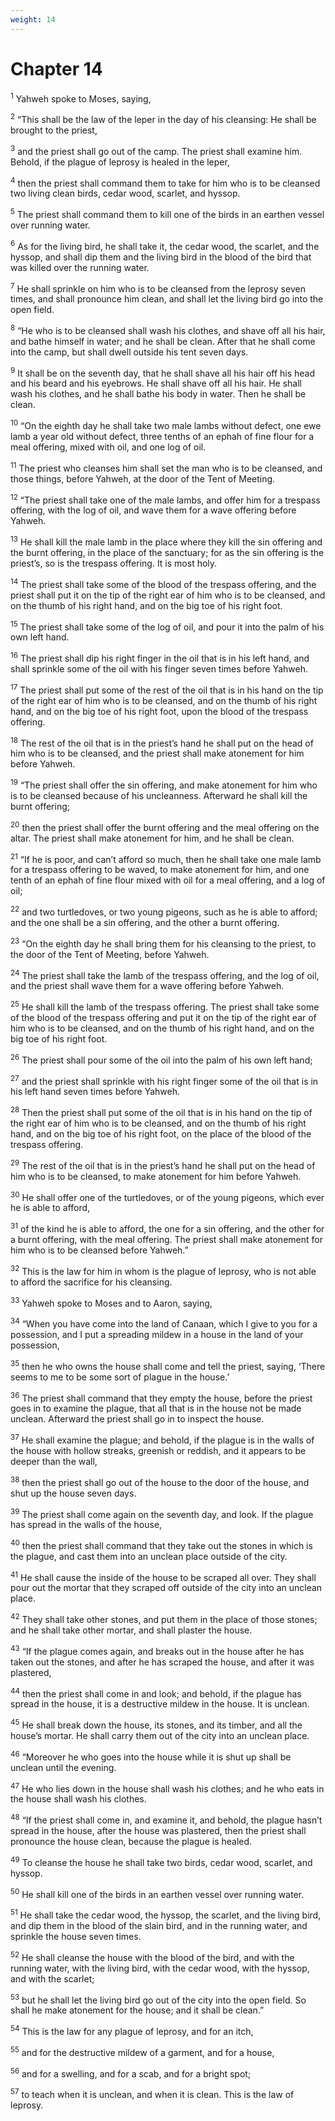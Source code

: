 ```yaml
---
weight: 14
---
```


# Chapter 14

<sup>1</sup> Yahweh spoke to Moses, saying, 

<sup>2</sup> “This shall be the law of the leper in the day of his cleansing: He shall be brought to the priest, 

<sup>3</sup> and the priest shall go out of the camp. The priest shall examine him. Behold, if the plague of leprosy is healed in the leper, 

<sup>4</sup> then the priest shall command them to take for him who is to be cleansed two living clean birds, cedar wood, scarlet, and hyssop. 

<sup>5</sup> The priest shall command them to kill one of the birds in an earthen vessel over running water. 

<sup>6</sup> As for the living bird, he shall take it, the cedar wood, the scarlet, and the hyssop, and shall dip them and the living bird in the blood of the bird that was killed over the running water. 

<sup>7</sup> He shall sprinkle on him who is to be cleansed from the leprosy seven times, and shall pronounce him clean, and shall let the living bird go into the open field. 

<sup>8</sup> “He who is to be cleansed shall wash his clothes, and shave off all his hair, and bathe himself in water; and he shall be clean. After that he shall come into the camp, but shall dwell outside his tent seven days. 

<sup>9</sup> It shall be on the seventh day, that he shall shave all his hair off his head and his beard and his eyebrows. He shall shave off all his hair. He shall wash his clothes, and he shall bathe his body in water. Then he shall be clean. 

<sup>10</sup> “On the eighth day he shall take two male lambs without defect, one ewe lamb a year old without defect, three tenths of an ephah of fine flour for a meal offering, mixed with oil, and one log of oil. 

<sup>11</sup> The priest who cleanses him shall set the man who is to be cleansed, and those things, before Yahweh, at the door of the Tent of Meeting. 

<sup>12</sup> “The priest shall take one of the male lambs, and offer him for a trespass offering, with the log of oil, and wave them for a wave offering before Yahweh. 

<sup>13</sup> He shall kill the male lamb in the place where they kill the sin offering and the burnt offering, in the place of the sanctuary; for as the sin offering is the priest’s, so is the trespass offering. It is most holy. 

<sup>14</sup> The priest shall take some of the blood of the trespass offering, and the priest shall put it on the tip of the right ear of him who is to be cleansed, and on the thumb of his right hand, and on the big toe of his right foot. 

<sup>15</sup> The priest shall take some of the log of oil, and pour it into the palm of his own left hand. 

<sup>16</sup> The priest shall dip his right finger in the oil that is in his left hand, and shall sprinkle some of the oil with his finger seven times before Yahweh. 

<sup>17</sup> The priest shall put some of the rest of the oil that is in his hand on the tip of the right ear of him who is to be cleansed, and on the thumb of his right hand, and on the big toe of his right foot, upon the blood of the trespass offering. 

<sup>18</sup> The rest of the oil that is in the priest’s hand he shall put on the head of him who is to be cleansed, and the priest shall make atonement for him before Yahweh. 

<sup>19</sup> “The priest shall offer the sin offering, and make atonement for him who is to be cleansed because of his uncleanness. Afterward he shall kill the burnt offering; 

<sup>20</sup> then the priest shall offer the burnt offering and the meal offering on the altar. The priest shall make atonement for him, and he shall be clean. 

<sup>21</sup> “If he is poor, and can’t afford so much, then he shall take one male lamb for a trespass offering to be waved, to make atonement for him, and one tenth of an ephah of fine flour mixed with oil for a meal offering, and a log of oil; 

<sup>22</sup> and two turtledoves, or two young pigeons, such as he is able to afford; and the one shall be a sin offering, and the other a burnt offering. 

<sup>23</sup> “On the eighth day he shall bring them for his cleansing to the priest, to the door of the Tent of Meeting, before Yahweh. 

<sup>24</sup> The priest shall take the lamb of the trespass offering, and the log of oil, and the priest shall wave them for a wave offering before Yahweh. 

<sup>25</sup> He shall kill the lamb of the trespass offering. The priest shall take some of the blood of the trespass offering and put it on the tip of the right ear of him who is to be cleansed, and on the thumb of his right hand, and on the big toe of his right foot. 

<sup>26</sup> The priest shall pour some of the oil into the palm of his own left hand; 

<sup>27</sup> and the priest shall sprinkle with his right finger some of the oil that is in his left hand seven times before Yahweh. 

<sup>28</sup> Then the priest shall put some of the oil that is in his hand on the tip of the right ear of him who is to be cleansed, and on the thumb of his right hand, and on the big toe of his right foot, on the place of the blood of the trespass offering. 

<sup>29</sup> The rest of the oil that is in the priest’s hand he shall put on the head of him who is to be cleansed, to make atonement for him before Yahweh. 

<sup>30</sup> He shall offer one of the turtledoves, or of the young pigeons, which ever he is able to afford, 

<sup>31</sup> of the kind he is able to afford, the one for a sin offering, and the other for a burnt offering, with the meal offering. The priest shall make atonement for him who is to be cleansed before Yahweh.” 

<sup>32</sup> This is the law for him in whom is the plague of leprosy, who is not able to afford the sacrifice for his cleansing. 

<sup>33</sup> Yahweh spoke to Moses and to Aaron, saying, 

<sup>34</sup> “When you have come into the land of Canaan, which I give to you for a possession, and I put a spreading mildew in a house in the land of your possession, 

<sup>35</sup> then he who owns the house shall come and tell the priest, saying, ‘There seems to me to be some sort of plague in the house.’ 

<sup>36</sup> The priest shall command that they empty the house, before the priest goes in to examine the plague, that all that is in the house not be made unclean. Afterward the priest shall go in to inspect the house. 

<sup>37</sup> He shall examine the plague; and behold, if the plague is in the walls of the house with hollow streaks, greenish or reddish, and it appears to be deeper than the wall, 

<sup>38</sup> then the priest shall go out of the house to the door of the house, and shut up the house seven days. 

<sup>39</sup> The priest shall come again on the seventh day, and look. If the plague has spread in the walls of the house, 

<sup>40</sup> then the priest shall command that they take out the stones in which is the plague, and cast them into an unclean place outside of the city. 

<sup>41</sup> He shall cause the inside of the house to be scraped all over. They shall pour out the mortar that they scraped off outside of the city into an unclean place. 

<sup>42</sup> They shall take other stones, and put them in the place of those stones; and he shall take other mortar, and shall plaster the house. 

<sup>43</sup> “If the plague comes again, and breaks out in the house after he has taken out the stones, and after he has scraped the house, and after it was plastered, 

<sup>44</sup> then the priest shall come in and look; and behold, if the plague has spread in the house, it is a destructive mildew in the house. It is unclean. 

<sup>45</sup> He shall break down the house, its stones, and its timber, and all the house’s mortar. He shall carry them out of the city into an unclean place. 

<sup>46</sup> “Moreover he who goes into the house while it is shut up shall be unclean until the evening. 

<sup>47</sup> He who lies down in the house shall wash his clothes; and he who eats in the house shall wash his clothes. 

<sup>48</sup> “If the priest shall come in, and examine it, and behold, the plague hasn’t spread in the house, after the house was plastered, then the priest shall pronounce the house clean, because the plague is healed. 

<sup>49</sup> To cleanse the house he shall take two birds, cedar wood, scarlet, and hyssop. 

<sup>50</sup> He shall kill one of the birds in an earthen vessel over running water. 

<sup>51</sup> He shall take the cedar wood, the hyssop, the scarlet, and the living bird, and dip them in the blood of the slain bird, and in the running water, and sprinkle the house seven times. 

<sup>52</sup> He shall cleanse the house with the blood of the bird, and with the running water, with the living bird, with the cedar wood, with the hyssop, and with the scarlet; 

<sup>53</sup> but he shall let the living bird go out of the city into the open field. So shall he make atonement for the house; and it shall be clean.” 

<sup>54</sup> This is the law for any plague of leprosy, and for an itch, 

<sup>55</sup> and for the destructive mildew of a garment, and for a house, 

<sup>56</sup> and for a swelling, and for a scab, and for a bright spot; 

<sup>57</sup> to teach when it is unclean, and when it is clean. This is the law of leprosy. 


